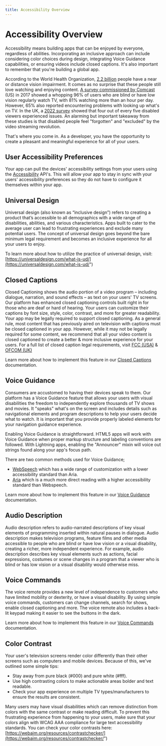 ```yaml
---
title: Accessibility Overview
---
```

# Accessibility Overview

Accessibility means building apps that can be enjoyed by everyone, regardless of abilities. Incorporating an inclusive approach can include considering color choices during design, integrating Voice Guidance capabilities, or ensuring videos include closed captions. It's also important to remember that you're building a global app.

According to the World Health Organization, [2.2 billion](https://www.who.int/health-topics/blindness-and-vision-loss#tab=tab_1) people have a near or distance vision impairment. It comes as no surprise that these people still love watching and enjoying content. [A survey commissioned by Comcast](https://www.afb.org/research-and-initiatives/statistics/adults) (US) in 2017 showed a whopping 96% of users who are blind or have low vision regularly watch TV, with 81% watching more than an hour per day. However, 65% also reported encountering problems with looking up what's on TV. In the UK, a [2022 survey](https://bighack.org/video-on-demand-streaming-and-accessibility-the-big-hack-survey-feedback/) showed that four out of every five disabled viewers experienced issues. An alarming but important takeaway from these studies is that disabled people feel "forgotten" and "excluded" by the video streaming revolution.

That's where you come in. As a developer, you have the opportunity to create a pleasant and meaningful experience for all of your users.


## User Accessibility Preferences
Your app can pull the devices' accessibility settings from your users using the [Accessibility](../getting-started/quick-start-guide.md) API's. This will allow your app to stay in sync with your users' accessibility preferences so they do not have to configure it themselves within your app.

## Universal Design

Universal design (also known as “inclusive design”) refers to creating a product that’s accessible to all demographics with a wide range of disabilities, abilities, and various characteristics. Apps built to cater to the average user can lead to frustrating experiences and exclude many potential users. The concept of universal design goes beyond the bare minimum legal requirement and becomes an inclusive experience for all your users to enjoy.

To learn more about how to utilize the practice of universal design, visit:
[https://universaldesign.com/what-is-ud/](https://universaldesign.com/what-is-ud/")

## Closed Captions
Closed Captioning shows the audio portion of a video program – including dialogue, narration, and sound effects – as text on your users' TV screens. Our platform has enhanced closed captioning controls built right in for those who are deaf or hard of hearing. Your users can customize their captions by font size, style, color, contrast, and more for greater readability.
Your app may be legally required to support closed captioning. As a general rule, most content that has previously aired on television with captions must be closed captioned in your app. However, while it may not be legally required for some content, we recommend that all your video content is closed captioned to create a better & more inclusive experience for your users. For a full list of closed caption legal requirements, visit
 [FCC (USA)](https://www.fcc.gov/consumers/guides/captioning-internet-video-programming") & [OFCOM (UK)](https://www.ofcom.org.uk/__data/assets/pdf_file/0025/212776/provision-of-tv-access-services-guidelines.pdf")

 Learn more about how to implement this feature in our [Closed Captions](./closed-captions.md) documentation.


## Voice Guidance
Consumers are accustomed to having their devices speak to them. Our platform has a Voice Guidance feature that allows your users with visual disabilities the freedom to independently explore thousands of TV shows and movies. It "speaks" what's on the screen and includes details such as navigational elements and program descriptions to help your users decide what to watch. It is important that you provide properly labeled elements for your navigation guidance experience.

Enabling Voice Guidance is straightforward. HTML5 apps will work with Voice Guidance when proper markup structure and labeling conventions are followed. With Lightning apps, enabling the "Announcer" mixin will voice out strings found along your app's focus path.

There are two common methods used for Voice Guidance;
* [WebSpeech](https://developer.mozilla.org/en-US/docs/Web/API/SpeechSynthesis) which has a wide range of customization with a lower accessibility standard than Aria.
* [Aria](https://developer.mozilla.org/en-US/docs/Web/Accessibility/ARIA) which is a much more direct reading with a higher accessibility standard than Webspeech.

Learn more about how to implement this feature in our [Voice Guidance](./voice-commands.md) documentation.

## Audio Description
Audio description refers to audio-narrated descriptions of key visual elements of programming inserted within natural pauses in dialogue. Audio description makes television programs, feature films and other media accessible to people who are blind or have low vision or a visual disability, creating a richer, more independent experience. For example, audio description describes key visual elements such as actions, facial expressions, costumes or scene changes in a program that a viewer who is blind or has low vision or a visual disability would otherwise miss.

## Voice Commands
The voice remote provides a new level of independence to customers who have limited mobility or dexterity, or have a visual disability. By using simple voice commands, customers can change channels, search for shows, enable closed captioning and more. The voice remote also includes a back-lit keypad making it easier to see the buttons in the dark.

Learn more about how to implement this feature in our [Voice Commands](../discovery/voice-commands.md) documentation.

## Color Contrast
Your user's television screens render color differently than their other screens such as computers and mobile devices. Because of this, we've outlined some simple tips:

* Stay away from pure black (#000) and pure white (#fff).
* Use high contrasting colors to make actionable areas bolder and text readable.
* Check your app experience on multiple TV types/manufacturers to ensure the results are consistent.

Many users may have visual disabilities which can remove distinction from colors with the same contrast or make reading difficult. To prevent this frustrating experience from happening to your users, make sure that your colors align with WCAG AAA compliance for large text accessibility standards. You can check your color contrasts here:
[https://webaim.org/resources/contrastchecker/](https://webaim.org/resources/contrastchecker/")
